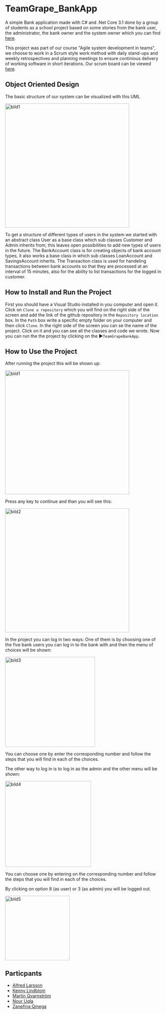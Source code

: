 # TeamGrape_BankApp
A simple Bank application made with C# and .Net Core 3.1 done by a group of students as a school project based on some stories from the bank user, the administrator, the bank owner and the system owner which you can find [here](https://qlok.notion.site/Initial-backlog-03eb10ead8f047b3aff215f8c9b47d0e).  
  
This project was part of our course "Agile system development in teams", we choose to work in a Scrum style work method with daily stand-ups and weekly retrospectives and planning meetings to ensure continious delivery of working software in short iterations. Our scrum board can be viewed <a href="https://trello.com/b/Kql7IvAp/team-grape" target="_blank">here</a>.  
## Object Oriented Design
The basic structure of our system can be visualized with this UML  
  
<img width="400" alt="bild1" src="https://raw.githubusercontent.com/qvarnstr0m/TeamGrapeBankApp/3c3ba73d4e04b707976a87cca859ff16320183b5/UML%20TeamGrapeBankApp.png">  
  
To get a structure of different types of users in the system we started with an abstract class User as a base class which sub classes Customer and Admin inherits from, this leaves open possibilities to add new types of users in the future. The BankAccount class is for creating objects of bank account types, it also works a base class in which sub classes LoanAccount and SavingsAccount inherits. The Transaction class is used for handeling transactions between bank accounts so that they are processed at an interval of 15 minutes, also for the ability to list transactions for the logged in customer.

## How to Install and Run the Project
First you should have a Visual Studio installed in you computer and open it. Click on `Clone a repository` which you will find on the right side of the screen and add the link of the github repository in the `Repository location` box. In the `Path` box write a specific empty folder on your computer and then click `Clone`. In the right side of the screen you can se the name of the project. Click on it and you can see all the classes and code we wrote. Now you can run the the project by clicking on the :arrow_forward:`TeamGrapeBankApp`.
## How to Use the Project
After running the project this will be shown up:

<img width="400" alt="bild1" src="https://user-images.githubusercontent.com/114058034/207589420-ba5f5b35-c1f7-488d-b516-0a701e831821.png">

Press any key to continue and than you will see this:

<img width="400" alt="bild2" src="https://user-images.githubusercontent.com/114058034/207590289-2c981161-274f-4e17-82a4-9c3e8e2d4442.png">

In the project you can log in two ways:
One of them is by choosing one of the five bank users you can log in to the bank with and then the menu of choices will be shown:

<img width="290" alt="bild3" src="https://user-images.githubusercontent.com/114058034/207592195-67e0ebad-3c55-49b9-83df-ddea702d0e0a.png">

You can choose one by enter the corresponding number and follow the steps that you will find in each of the choices.

The other way to log in is to log in as the admin and the other menu will be shown: 

<img width="277" alt="bild4" src="https://user-images.githubusercontent.com/114058034/207592323-4eb7e2a2-970d-4e30-8fa6-fe9c0c1a35a6.png">

You can choose one by entering on the corresponding number and follow the steps that you will find in each of the choices.

By clicking on option 8 (as user) or 3 (as admin) you will be logged out.

<img width="208" alt="bild5" src="https://user-images.githubusercontent.com/114058034/207592724-cf6f016d-cdde-44ba-81d2-982c86d76d50.png">

## Particpants
* [Alfred Larsson](https://github.com/Fredihi)
* [Kenny Lindblom](https://github.com/KennyLindblom)
* [Martin Qvarnström](https://github.com/qvarnstr0m)
* [Nour Uqla](https://github.com/NourUq02)
* [Zanefina Qmega](https://github.com/Zanefina)
